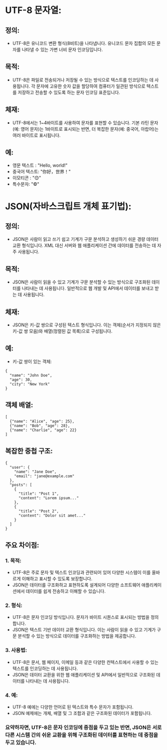 # UTF-8 문자열:

## 정의:
- UTF-8은 유니코드 변환 형식(8비트)을 나타냅니다. 유니코드 문자 집합의 모든 문자를 나타낼 수 있는 가변 너비 문자 인코딩입니다.


## 목적:
- UTF-8은 파일로 전송되거나 저장될 수 있는 방식으로 텍스트를 인코딩하는 데 사용됩니다. 각 문자에 고유한 숫자 값을 할당하여 컴퓨터가 일관된 방식으로 텍스트를 저장하고 전송할 수 있도록 하는 문자 인코딩 표준입니다.


## 체재:
- UTF-8에서는 1~4바이트를 사용하여 문자를 표현할 수 있습니다. 기본 라틴 문자(예: 영어 문자)는 1바이트로 표시되는 반면, 더 복잡한 문자(예: 중국어, 아랍어)는 여러 바이트로 표시됩니다.


## 예:


- 영문 텍스트 : "Hello, world!"
- 중국어 텍스트: "你好，世界！"
- 이모티콘 : "😊"
- 특수문자: "©"

# JSON(자바스크립트 개체 표기법):

## 정의:
- JSON은 사람이 읽고 쓰기 쉽고 기계가 구문 분석하고 생성하기 쉬운 경량 데이터 교환 형식입니다. XML 대신 서버와 웹 애플리케이션 간에 데이터를 전송하는 데 자주 사용됩니다.


## 목적:
- JSON은 사람이 읽을 수 있고 기계가 구문 분석할 수 있는 방식으로 구조화된 데이터를 나타내는 데 사용됩니다. 일반적으로 웹 개발 및 API에서 데이터를 보내고 받는 데 사용됩니다.


## 체재:
- JSON은 키-값 쌍으로 구성된 텍스트 형식입니다. 이는 객체(순서가 지정되지 않은 키-값 쌍 모음)와 배열(정렬된 값 목록)으로 구성됩니다.


## 예:


- 키-값 쌍이 있는 객체:
```commandline
{
  "name": "John Doe",
  "age": 30,
  "city": "New York"
}
```

## 객체 배열:
```
[
  {"name": "Alice", "age": 25},
  {"name": "Bob", "age": 28},
  {"name": "Charlie", "age": 22}
]
```

## 복잡한 중첩 구조:


```
{
  "user": {
    "name": "Jane Doe",
    "email": "jane@example.com"
  },
  "posts": [
    {
      "title": "Post 1",
      "content": "Lorem ipsum..."
    },
    {
      "title": "Post 2",
      "content": "Dolor sit amet..."
    }
  ]
}
```
## 주요 차이점:

### 1. 목적:


- UTF-8은 주로 문자 및 텍스트 인코딩과 관련되어 있어 다양한 시스템이 이를 올바르게 이해하고 표시할 수 있도록 보장합니다.
- JSON은 데이터를 구조화하고 표현하도록 설계되어 다양한 소프트웨어 애플리케이션에서 데이터를 쉽게 전송하고 이해할 수 있습니다.

### 2. 형식:


- UTF-8은 문자 인코딩 방식입니다. 문자가 바이트 시퀀스로 표시되는 방법을 정의합니다.
- JSON은 텍스트 기반 데이터 교환 형식입니다. 이는 사람이 읽을 수 있고 기계가 구문 분석할 수 있는 방식으로 데이터를 구조화하는 방법을 제공합니다.

### 3. 사용법:


- UTF-8은 문서, 웹 페이지, 이메일 등과 같은 다양한 컨텍스트에서 사용할 수 있는 텍스트를 인코딩하는 데 사용됩니다.
- JSON은 데이터 교환을 위한 웹 애플리케이션 및 API에서 일반적으로 구조화된 데이터를 나타내는 데 사용됩니다.

### 4. 예:


- UTF-8 예에는 다양한 언어로 된 텍스트와 특수 문자가 포함됩니다.
- JSON 예제에는 개체, 배열 및 그 조합과 같은 구조화된 데이터가 포함됩니다.


### 요약하자면, UTF-8은 문자 인코딩에 중점을 두고 있는 반면, JSON은 서로 다른 시스템 간의 쉬운 교환을 위해 구조화된 데이터를 표현하는 데 중점을 두고 있습니다.